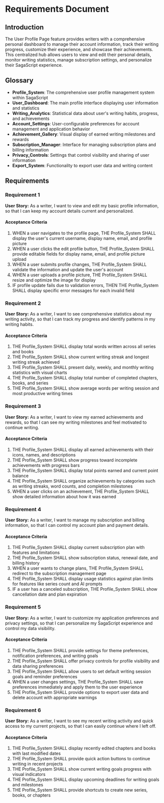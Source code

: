 # Requirements Document

## Introduction

The User Profile Page feature provides writers with a comprehensive personal dashboard to manage their account information, track their writing progress, customize their experience, and showcase their achievements. This centralized hub allows users to view and edit their personal details, monitor writing statistics, manage subscription settings, and personalize their SagaScript experience.

## Glossary

- **Profile_System**: The comprehensive user profile management system within SagaScript
- **User_Dashboard**: The main profile interface displaying user information and statistics
- **Writing_Analytics**: Statistical data about user's writing habits, progress, and achievements
- **Account_Settings**: User-configurable preferences for account management and application behavior
- **Achievement_Gallery**: Visual display of earned writing milestones and rewards
- **Subscription_Manager**: Interface for managing subscription plans and billing information
- **Privacy_Controls**: Settings that control visibility and sharing of user information
- **Export_System**: Functionality to export user data and writing content

## Requirements

### Requirement 1

**User Story:** As a writer, I want to view and edit my basic profile information, so that I can keep my account details current and personalized.

#### Acceptance Criteria

1. WHEN a user navigates to the profile page, THE Profile_System SHALL display the user's current username, display name, email, and profile picture
2. WHEN a user clicks the edit profile button, THE Profile_System SHALL provide editable fields for display name, email, and profile picture upload
3. WHEN a user submits profile changes, THE Profile_System SHALL validate the information and update the user's account
4. WHEN a user uploads a profile picture, THE Profile_System SHALL resize and optimize the image for display
5. IF profile update fails due to validation errors, THEN THE Profile_System SHALL display specific error messages for each invalid field

### Requirement 2

**User Story:** As a writer, I want to see comprehensive statistics about my writing activity, so that I can track my progress and identify patterns in my writing habits.

#### Acceptance Criteria

1. THE Profile_System SHALL display total words written across all series and books
2. THE Profile_System SHALL show current writing streak and longest writing streak achieved
3. THE Profile_System SHALL present daily, weekly, and monthly writing statistics with visual charts
4. THE Profile_System SHALL display total number of completed chapters, books, and series
5. THE Profile_System SHALL show average words per writing session and most productive writing times

### Requirement 3

**User Story:** As a writer, I want to view my earned achievements and rewards, so that I can see my writing milestones and feel motivated to continue writing.

#### Acceptance Criteria

1. THE Profile_System SHALL display all earned achievements with their icons, names, and descriptions
2. THE Profile_System SHALL show progress toward incomplete achievements with progress bars
3. THE Profile_System SHALL display total points earned and current point balance
4. THE Profile_System SHALL organize achievements by categories such as writing streaks, word counts, and completion milestones
5. WHEN a user clicks on an achievement, THE Profile_System SHALL show detailed information about how it was earned

### Requirement 4

**User Story:** As a writer, I want to manage my subscription and billing information, so that I can control my account plan and payment details.

#### Acceptance Criteria

1. THE Profile_System SHALL display current subscription plan with features and limitations
2. THE Profile_System SHALL show subscription status, renewal date, and billing history
3. WHEN a user wants to change plans, THE Profile_System SHALL redirect to the subscription management page
4. THE Profile_System SHALL display usage statistics against plan limits for features like series count and AI prompts
5. IF a user has a canceled subscription, THE Profile_System SHALL show cancellation date and plan expiration

### Requirement 5

**User Story:** As a writer, I want to customize my application preferences and privacy settings, so that I can personalize my SagaScript experience and control my data visibility.

#### Acceptance Criteria

1. THE Profile_System SHALL provide settings for theme preferences, notification preferences, and writing goals
2. THE Profile_System SHALL offer privacy controls for profile visibility and data sharing preferences
3. THE Profile_System SHALL allow users to set default writing session goals and reminder preferences
4. WHEN a user changes settings, THE Profile_System SHALL save preferences immediately and apply them to the user experience
5. THE Profile_System SHALL provide options to export user data and delete account with appropriate warnings

### Requirement 6

**User Story:** As a writer, I want to see my recent writing activity and quick access to my current projects, so that I can easily continue where I left off.

#### Acceptance Criteria

1. THE Profile_System SHALL display recently edited chapters and books with last modified dates
2. THE Profile_System SHALL provide quick action buttons to continue writing in recent projects
3. THE Profile_System SHALL show current writing goals progress with visual indicators
4. THE Profile_System SHALL display upcoming deadlines for writing goals and milestones
5. THE Profile_System SHALL provide shortcuts to create new series, books, or chapters